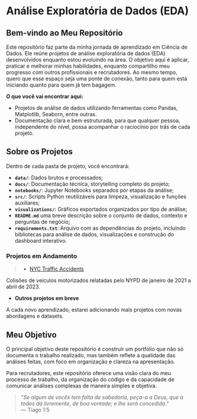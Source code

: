 # Análise Exploratória de Dados (EDA)

## Bem-vindo ao Meu Repositório

Este repositório faz parte da minha jornada de aprendizado em Ciência de Dados. Ele reúne projetos de análise exploratória de dados (EDA) desenvolvidos enquanto estou evoluindo na área. O objetivo aqui é aplicar, praticar e melhorar minhas habilidades, enquanto compartilho meu progresso com outros profissionais e recrutadores.  Ao mesmo tempo, quero que esse espaço seja uma ponte de conexão, tanto para quem está iniciando quanto para quem já tem bagagem.

**O que você vai encontrar aqui:**

- Projetos de análise de dados utilizando ferramentas como Pandas, Matplotlib, Seaborn, entre outras.
- Documentação clara e bem estruturada, para que qualquer pessoa, independente do nível, possa acompanhar o raciocínio por trás de cada projeto.

## Sobre os Projetos

Dentro de cada pasta de projeto, você encontrará:

- **`data/`**: Dados brutos e processados;
- **`docs/`**: Documentação técnica, storytelling completo do projeto;
- **`notebooks/`**: Jupyter Notebooks separados por etapas da análise;
- **`src/`**: Scripts Python reutilizáveis para limpeza, visualização e funções auxiliares;
- **`visualizations/`**: Gráficos exportados organizados por tipo de análise;
- **`README.md`** uma breve descrição sobre o conjunto de dados, contexto e perguntas de negócio;
- **`requirements.txt`**: Arquivo com as dependências do projeto, incluindo bibliotecas para análise de dados, visualizações e construção do dashboard interativo.

### Projetos em Andamento

>- [NYC Traffic Accidents](./nyc_traffic_accidents/)

Colisões de veículos motorizados relatadas pelo NYPD de janeiro de 2021 a abril de 2023.

- **Outros projetos em breve**

A cada novo aprendizado, estarei adicionando mais projetos com novas abordagens e datasets.

## Meu Objetivo

O principal objetivo deste repositório é construir um portfólio que não só documenta o trabalho realizado, mas também reflete a qualidade das análises feitas, com foco em organização e clareza na apresentação.

Para recrutadores, este repositório oferece uma visão clara do meu processo de trabalho, da organização do código e da capacidade de comunicar análises complexas de maneira simples e objetiva.

> _"Se algum de vocês tem falta de sabedoria, peça-a a Deus, que a todos dá livremente, de boa vontade; e lhe será concedida."_  
> — Tiago 1:5
